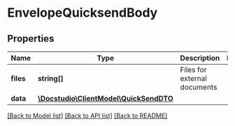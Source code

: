 # EnvelopeQuicksendBody

## Properties
Name | Type | Description | Notes
------------ | ------------- | ------------- | -------------
**files** | **string[]** | Files for external documents | 
**data** | [**\Docstudio\ClientModel\QuickSendDTO**](QuickSendDTO.md) |  | 

[[Back to Model list]](../../README.md#documentation-for-models) [[Back to API list]](../../README.md#documentation-for-api-endpoints) [[Back to README]](../../README.md)

